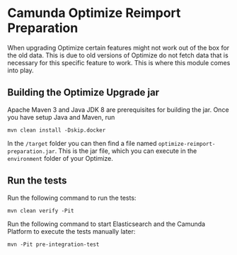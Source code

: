 # Camunda Optimize Reimport Preparation

When upgrading Optimize certain features might not work out of the box for 
the old data. This is due to old versions of Optimize
do not fetch data that is necessary for this specific feature to work.
This is where this module comes into play. 

## Building the Optimize Upgrade jar

Apache Maven 3 and Java JDK 8 are prerequisites for building the jar. 
Once you have setup Java and Maven, run

```
mvn clean install -Dskip.docker
```

In the ``/target`` folder you can then find a file named
``optimize-reimport-preparation.jar``. This is the jar file,
which you can execute in the `environment` folder of your Optimize.

## Run the tests

Run the following command to run the tests:

```
mvn clean verify -Pit
```

Run the following command to start Elasticsearch and the 
Camunda Platform to execute the tests manually later:

```
mvn -Pit pre-integration-test
```